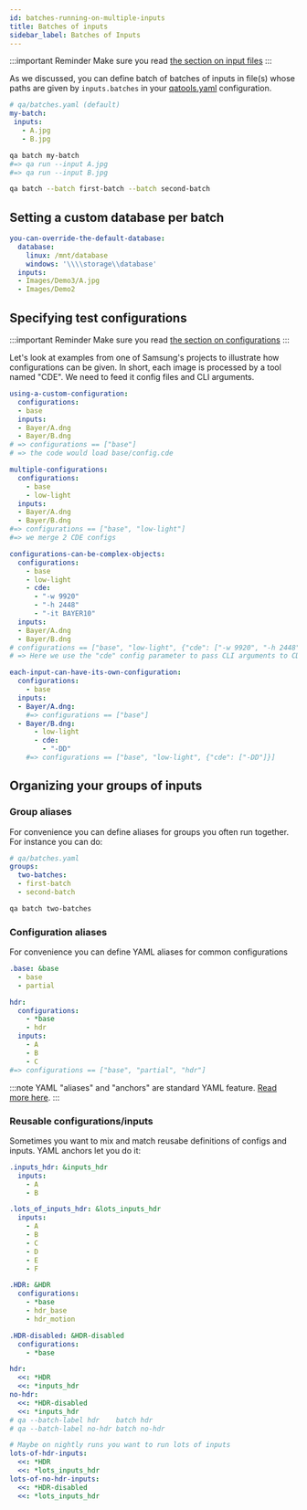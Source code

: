 ```yaml
---
id: batches-running-on-multiple-inputs
title: Batches of inputs
sidebar_label: Batches of Inputs
---
```

:::important Reminder
Make sure you read [the section on input files](identifying-inputs-files)
:::

As we discussed, you can define batch of batches of inputs in file(s) whose paths are given by `inputs.batches` in your [qatools.yaml](https://github.com/Samsung/qaboard/blob/master/qatools/sample_project/qatools.yaml#L25) configuration.

```yaml
# qa/batches.yaml (default)
my-batch:
 inputs:
   - A.jpg
   - B.jpg
```

```bash
qa batch my-batch
#=> qa run --input A.jpg
#=> qa run --input B.jpg

qa batch --batch first-batch --batch second-batch
```

## Setting a custom database per batch
```yaml {2-4}
you-can-override-the-default-database:
  database:
    linux: /mnt/database
    windows: '\\\\storage\\database'
  inputs:
  - Images/Demo3/A.jpg
  - Images/Demo2
```

## Specifying test configurations
:::important Reminder
Make sure you read [the section on configurations](identifying-inputs-files)
:::

Let's look at examples from one of Samsung's projects to illustrate how configurations can be given. In short, each image is processed by a tool named "CDE". We need to feed it config files and CLI arguments.

```yaml {2-3}
using-a-custom-configuration:
  configurations:
  - base
  inputs:
  - Bayer/A.dng
  - Bayer/B.dng
# => configurations == ["base"]
# => the code would load base/config.cde
```

```yaml {2-4}
multiple-configurations:
  configurations:
    - base
    - low-light
  inputs:
  - Bayer/A.dng
  - Bayer/B.dng
#=> configurations == ["base", "low-light"]
#=> we merge 2 CDE configs 
```

```yaml {2-8}
configurations-can-be-complex-objects:
  configurations:
    - base
    - low-light
    - cde:
      - "-w 9920"
      - "-h 2448"
      - "-it BAYER10"
  inputs:
  - Bayer/A.dng
  - Bayer/B.dng
# configurations == ["base", "low-light", {"cde": ["-w 9920", "-h 2448", "-it BAYER10"]}]
# => Here we use the "cde" config parameter to pass CLI arguments to CDE.
```

```yaml {5,7-10}
each-input-can-have-its-own-configuration:
  configurations:
    - base
  inputs:
  - Bayer/A.dng:
    #=> configurations == ["base"]
  - Bayer/B.dng:
      - low-light
      - cde:
        - "-DD"
    #=> configurations == ["base", "low-light", {"cde": ["-DD"]}]
```

## Organizing your groups of inputs
### Group aliases
For convenience you can define aliases for groups you often run together. For instance you can do:

```yaml
# qa/batches.yaml
groups:
  two-batches:
  - first-batch
  - second-batch
```
```bash
qa batch two-batches
```

### Configuration aliases
For convenience you can define YAML aliases for common configurations

```yaml {1-3,7}
.base: &base
  - base
  - partial

hdr:
  configurations:
    - *base
    - hdr
  inputs:
    - A
    - B
    - C
#=> configurations == ["base", "partial", "hdr"]
```

:::note
YAML "aliases" and "anchors" are standard YAML feature. [Read more here](https://confluence.atlassian.com/bitbucket/yaml-anchors-960154027.html).
:::

### Reusable configurations/inputs
Sometimes you want to mix and match reusabe definitions of configs and inputs. YAML anchors let you do it:

```yaml
.inputs_hdr: &inputs_hdr
  inputs:
    - A
    - B

.lots_of_inputs_hdr: &lots_inputs_hdr
  inputs:
    - A
    - B
    - C
    - D
    - E
    - F

.HDR: &HDR
  configurations:
    - *base
    - hdr_base
    - hdr_motion

.HDR-disabled: &HDR-disabled
  configurations:
    - *base

hdr:
  <<: *HDR
  <<: *inputs_hdr
no-hdr:
  <<: *HDR-disabled
  <<: *inputs_hdr
# qa --batch-label hdr    batch hdr
# qa --batch-label no-hdr batch no-hdr

# Maybe on nightly runs you want to run lots of inputs
lots-of-hdr-inputs:
  <<: *HDR
  <<: *lots_inputs_hdr
lots-of-no-hdr-inputs:
  <<: *HDR-disabled
  <<: *lots_inputs_hdr
```
